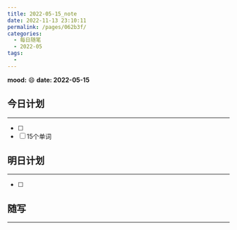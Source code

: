 ```yaml
---
title: 2022-05-15_note
date: 2022-11-13 23:10:11
permalink: /pages/062b3f/
categories:
  - 每日随笔
  - 2022-05
tags:
  - 
---
```

**mood:** :smile:  									**date: 2022-05-15**  
## 今日计划  
------
- [ ]  
- [ ]  15个单词
## 明日计划  
------
- [ ]  
## 随写 
------

